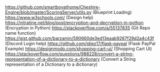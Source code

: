 https://github.com/smartboyathome/Cheshire-Engine/blob/master/ScoringServer/utils.py (Blueprint Loading)
https://www.w3schools.com/ (Design help)
https://nitratine.net/blog/post/encryption-and-decryption-in-python (Encryption in Python)
https://stackoverflow.com/a/55137835 (Git Repo name function)
https://gist.github.com/barzamin/590660de3ed13eaab9267f29d2a4c43f (Discord Login help)
https://github.com/jdiez17/flask-paypal (Flask PayPal Example)
https://designmodo.com/shopping-cart-ui/ (Shopping Cart UI)
https://stackoverflow.com/questions/988228/convert-a-string-representation-of-a-dictionary-to-a-dictionary (Convert a String representation of a Dictionary to a dictionary)
